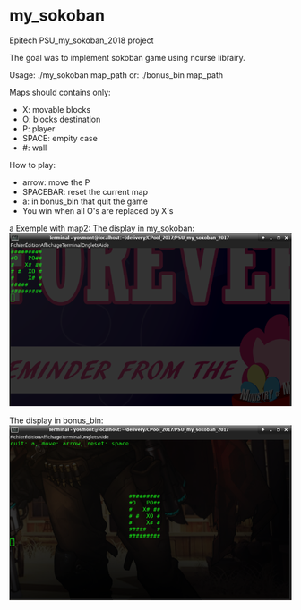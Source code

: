 # my_sokoban
Epitech PSU_my_sokoban_2018 project

The goal was to implement sokoban game using ncurse librairy.

Usage: ./my_sokoban map_path
or: ./bonus_bin map_path

Maps should contains only:
  - X: movable blocks
  - O: blocks destination
  - P: player 
  - SPACE: empity case
  - \#: wall

How to play:
  - arrow: move the P
  - SPACEBAR: reset the current map
  - a: in bonus_bin that quit the game
  - You win when all O's are replaced by X's
  
a Exemple with map2:
The display in my_sokoban:
![alt text](./my_sokoban_map2.png)

The display in bonus_bin:
![alt text](./bonus_bin_map2-2.png)
